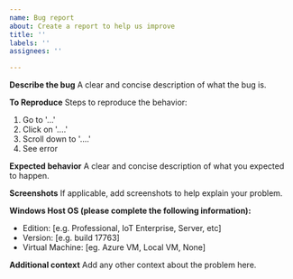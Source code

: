 ```yaml
---
name: Bug report
about: Create a report to help us improve
title: ''
labels: ''
assignees: ''

---
```


**Describe the bug**
A clear and concise description of what the bug is.

**To Reproduce**
Steps to reproduce the behavior:
1. Go to '...'
2. Click on '....'
3. Scroll down to '....'
4. See error

**Expected behavior**
A clear and concise description of what you expected to happen.

**Screenshots**
If applicable, add screenshots to help explain your problem.

**Windows Host OS (please complete the following information):**
 - Edition: [e.g. Professional, IoT Enterprise, Server, etc]
 - Version: [e.g. build 17763]
 - Virtual Machine: [eg. Azure VM, Local VM, None]
 
**Additional context**
Add any other context about the problem here.
